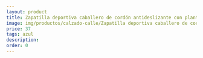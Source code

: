 ```yaml
---
layout: product
title: Zapatilla deportiva caballero de cordón antideslizante con plantilla de memoria 
image: img/productos/calzado-calle/Zapatilla deportiva caballero de cordón antideslizante con plantilla de memoria =37=azul.webp
price: 37
tags: azul
description: 
order: 0
---
```

